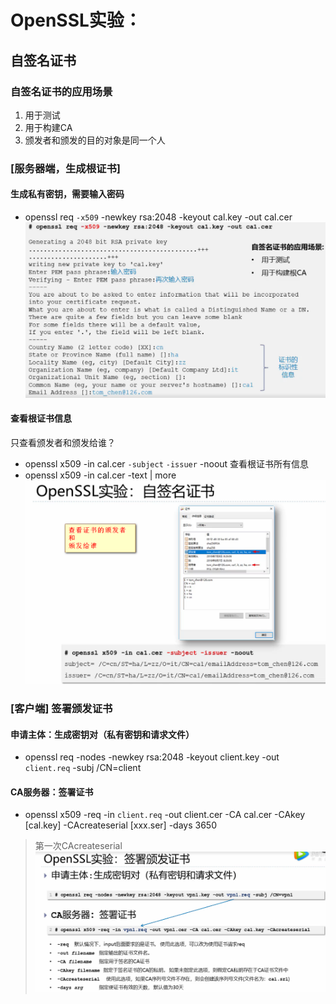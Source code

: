 # OpenSSL实验：
## 自签名证书
### 自签名证书的应用场景
1. 用于测试
2. 用于构建CA
3. 颁发者和颁发的目的对象是同一个人
### [服务器端，生成根证书]
#### 生成私有密钥，需要输入密码
- openssl req `-x509` -newkey rsa:2048 -keyout cal.key -out cal.cer
![OpenSSL实验](/assets/OpenSSL实验.png)
#### 查看根证书信息
只查看颁发者和颁发给谁？
- openssl x509 -in cal.cer `-subject` `-issuer` -noout
查看根证书所有信息
- openssl x509 -in cal.cer -text | more
![OpenSSL-subject](/assets/OpenSSL-subject.png)
### [客户端] 签署颁发证书
#### 申请主体：生成密钥对（私有密钥和请求文件）
- openssl req -nodes -newkey rsa:2048 -keyout client.key -out `client.req` -subj /CN=client
#### CA服务器：签署证书
- openssl x509 -req -in `client.req` -out client.cer -CA cal.cer -CAkey [cal.key] -CAcreateserial [xxx.ser] -days 3650
> 第一次CAcreateserial
![openssl-sign](/assets/openssl-sign_iu3x8gkeg.png)
